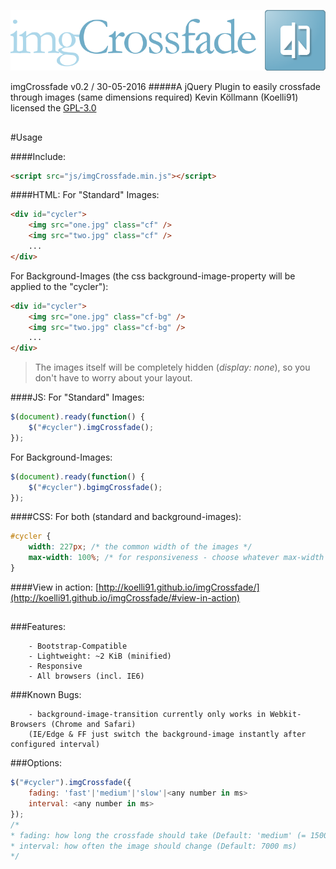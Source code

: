 ![ScreenShot](https://github.com/Koelli91/imgCrossfade/raw/master/tests/banner.png)

imgCrossfade v0.2 / 30-05-2016
#####A jQuery Plugin to easily crossfade through images (same dimensions required)
Kevin Köllmann (Koelli91)
licensed the [GPL-3.0](https://github.com/Koelli91/imgCrossfade/raw/master/LICENSE)
## 
#Usage

####Include:
```html
<script src="js/imgCrossfade.min.js"></script>
```

####HTML:
For "Standard" Images:
```html
<div id="cycler">
	<img src="one.jpg" class="cf" />
	<img src="two.jpg" class="cf" />
	...
</div>
```

For Background-Images (the css background-image-property will be applied to the "cycler"):
```html
<div id="cycler">
	<img src="one.jpg" class="cf-bg" />
	<img src="two.jpg" class="cf-bg" />
	...
</div>
```
> The images itself will be completely hidden (_display: none_), so you don't have to worry about your layout.

####JS:
For "Standard" Images:
```js
$(document).ready(function() {
	$("#cycler").imgCrossfade();
});
```
For Background-Images:
```js
$(document).ready(function() {
	$("#cycler").bgimgCrossfade();
});
```

####CSS:
For both (standard and background-images):
```css
#cycler {
	width: 227px; /* the common width of the images */
	max-width: 100%; /* for responsiveness - choose whatever max-width you'd like */
}
```

####View in action:
[http://koelli91.github.io/imgCrossfade/](http://koelli91.github.io/imgCrossfade/#view-in-action)
## 
###Features:
```
	- Bootstrap-Compatible
	- Lightweight: ~2 KiB (minified)
	- Responsive
	- All browsers (incl. IE6)
```
###Known Bugs:
```
	- background-image-transition currently only works in Webkit-Browsers (Chrome and Safari)
	(IE/Edge & FF just switch the background-image instantly after configured interval)
```
 
###Options:
```js
$("#cycler").imgCrossfade({
	fading: 'fast'|'medium'|'slow'|<any number in ms>
	interval: <any number in ms>
});
/*
* fading: how long the crossfade should take (Default: 'medium' (= 1500 ms))
* interval: how often the image should change (Default: 7000 ms)
*/
```

